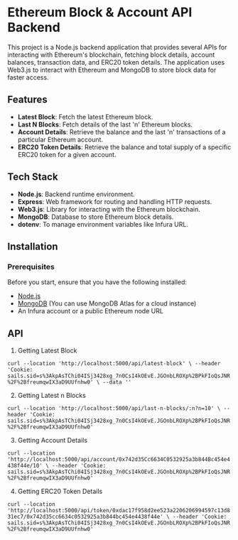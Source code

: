 # Ethereum Block & Account API Backend

This project is a Node.js backend application that provides several APIs for interacting with Ethereum's blockchain, fetching block details, account balances, transaction data, and ERC20 token details. The application uses Web3.js to interact with Ethereum and MongoDB to store block data for faster access.

## Features

- **Latest Block**: Fetch the latest Ethereum block.
- **Last N Blocks**: Fetch details of the last 'n' Ethereum blocks.
- **Account Details**: Retrieve the balance and the last 'n' transactions of a particular Ethereum account.
- **ERC20 Token Details**: Retrieve the balance and total supply of a specific ERC20 token for a given account.

## Tech Stack

- **Node.js**: Backend runtime environment.
- **Express**: Web framework for routing and handling HTTP requests.
- **Web3.js**: Library for interacting with the Ethereum blockchain.
- **MongoDB**: Database to store Ethereum block details.
- **dotenv**: To manage environment variables like Infura URL.

## Installation

### Prerequisites

Before you start, ensure that you have the following installed:

- [Node.js](https://nodejs.org/)
- [MongoDB](https://www.mongodb.com/) (You can use MongoDB Atlas for a cloud instance)
- An Infura account or a public Ethereum node URL



## API
1. Getting Latest Block

`curl --location 'http://localhost:5000/api/latest-block' \
--header 'Cookie: sails.sid=s%3AkpAsTChi04ISj3428xg_7n0CsI4kOEvE.JGOnbLROXp%2BPkFIoQsJNR%2F%2BfreumqwIX3aD9UUfnhw0' \
--data ''`

2. Getting Latest n Blocks

`curl --location 'http://localhost:5000/api/last-n-blocks/:n?n=10' \
--header 'Cookie: sails.sid=s%3AkpAsTChi04ISj3428xg_7n0CsI4kOEvE.JGOnbLROXp%2BPkFIoQsJNR%2F%2BfreumqwIX3aD9UUfnhw0'`

3. Getting Account Details

`curl --location 'http://localhost:5000/api/account/0x742d35Cc6634C0532925a3b844Bc454e4438f44e/10' \
--header 'Cookie: sails.sid=s%3AkpAsTChi04ISj3428xg_7n0CsI4kOEvE.JGOnbLROXp%2BPkFIoQsJNR%2F%2BfreumqwIX3aD9UUfnhw0'`

4. Getting ERC20 Token Details

`curl --location 'http://localhost:5000/api/token/0xdac17f958d2ee523a2206206994597c13d831ec7/0x742d35cc6634c0532925a3b844bc454e4438f44e' \
--header 'Cookie: sails.sid=s%3AkpAsTChi04ISj3428xg_7n0CsI4kOEvE.JGOnbLROXp%2BPkFIoQsJNR%2F%2BfreumqwIX3aD9UUfnhw0'`


